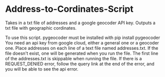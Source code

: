# Address-to-Cordinates-Script
Takes in a txt file of addresses and a google geocoder API key. Outputs a txt file with geographic cordinates.


To use this script.
pygeocoder must be installed with pip install pygeocoder
You need an api key from google cloud, either a general one or a geocoder one.
Place addresses on each line of a text file named addresses.txt. If the file doesn't exist, one will be generated when you run the file.
The first line of the addresses.txt is skippable when running the file.
If there is a REQUEST_DENIED error, follow the query link at the end of the error, and you will be able to see the api error.
